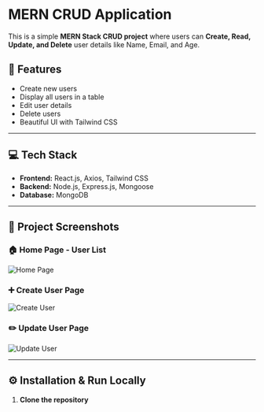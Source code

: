 # MERN CRUD Application

This is a simple **MERN Stack CRUD project** where users can **Create, Read, Update, and Delete** user details like Name, Email, and Age.

## 🚀 Features

- Create new users
- Display all users in a table
- Edit user details
- Delete users
- Beautiful UI with Tailwind CSS

---

## 💻 Tech Stack

- **Frontend:** React.js, Axios, Tailwind CSS
- **Backend:** Node.js, Express.js, Mongoose
- **Database:** MongoDB

---

## 📸 Project Screenshots

### 🏠 Home Page - User List

![Home Page](images/home.png)

### ➕ Create User Page

![Create User](images/create.png)

### ✏️ Update User Page

![Update User](images/update.png)

---

## ⚙️ Installation & Run Locally

1. **Clone the repository**

